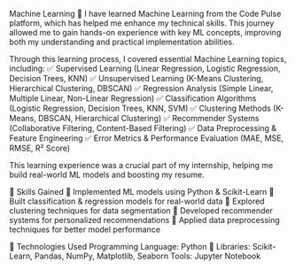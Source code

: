Machine Learning 🚀
I have learned Machine Learning from the Code Pulse platform, which has helped me enhance my technical skills. This journey allowed me to gain hands-on experience with key ML concepts, improving both my understanding and practical implementation abilities.

Through this learning process, I covered essential Machine Learning topics, including:
✅ Supervised Learning (Linear Regression, Logistic Regression, Decision Trees, KNN)
✅ Unsupervised Learning (K-Means Clustering, Hierarchical Clustering, DBSCAN)
✅ Regression Analysis (Simple Linear, Multiple Linear, Non-Linear Regression)
✅ Classification Algorithms (Logistic Regression, Decision Trees, KNN, SVM)
✅ Clustering Methods (K-Means, DBSCAN, Hierarchical Clustering)
✅ Recommender Systems (Collaborative Filtering, Content-Based Filtering)
✅ Data Preprocessing & Feature Engineering
✅ Error Metrics & Performance Evaluation (MAE, MSE, RMSE, R² Score)

This learning experience was a crucial part of my internship, helping me build real-world ML models and boosting my resume.

📌 Skills Gained
🔹 Implemented ML models using Python & Scikit-Learn
🔹 Built classification & regression models for real-world data
🔹 Explored clustering techniques for data segmentation
🔹 Developed recommender systems for personalized recommendations
🔹 Applied data preprocessing techniques for better model performance 

🚀 Technologies Used
Programming Language: Python 🐍
Libraries: Scikit-Learn, Pandas, NumPy, Matplotlib, Seaborn
Tools: Jupyter Notebook
